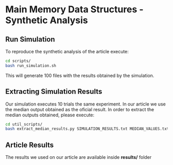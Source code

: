 # Main Memory Data Structures - Synthetic Analysis

## Run Simulation

To reproduce the synthetic analysis of the article execute:

```bash
cd scripts/
bash run_simulation.sh
```

This will generate 100 files with the results obtained by the simulation.


## Extracting Simulation Results

Our simulation executes 10 trials the same experiment. In our article we use the median output obtained as the oficial result. In order to extract the median outputs obtained, please execute:

```bash
cd util_scripts/
bash extract_median_results.py SIMULATION_RESULTS.txt MEDIAN_VALUES.txt
```

## Article Results

The results we used on our article are available inside **results/** folder
